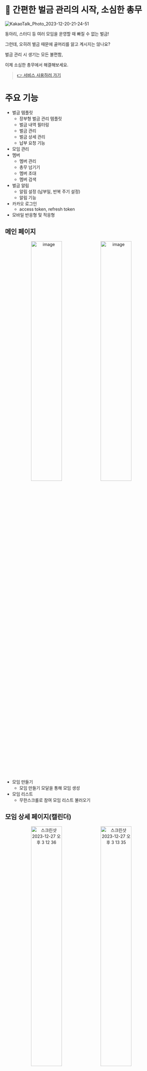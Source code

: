 # 📌 간편한 벌금 관리의 시작, 소심한 총무
![KakaoTalk_Photo_2023-12-20-21-24-51](https://github.com/so-sim/front/assets/95389265/ef01c999-2b41-4b9b-922d-220ce655db6c)


동아리, 스터디 등 여러 모임을 운영할 때 빠질 수 없는 벌금!

그런데, 오히려 벌금 때문에 골머리를 앓고 계시지는 않나요?

벌금 관리 시 생기는 모든 불편함,

이제 소심한 총무에서 해결해보세요.


> 
> [👉 서비스 사용하러 가기](https://sosim-manager.com)

# 주요 기능
- 벌금 템플릿
  - 장부형 벌금 관리 템플릿
  - 벌금 내역 필터링
  - 벌금 관리
  - 벌금 상세 관리
  - 납부 요청 기능
- 모임 관리
- 멤버
  - 멤버 관리
  - 총무 넘기기
  - 멤버 초대
  - 멤버 검색
- 벌금 알림
  - 알림 설정 (납부일, 반복 주기 설정)
  - 알림 기능
- 카카오 로그인
  - access token, refresh token
- 모바일 반응형 및 적응형


## 메인 페이지
<div align="center" >
  <img width="45%" alt="image" src="https://github.com/so-sim/.github/assets/95389265/c4c39367-6fb5-48c3-9ab7-08c3f10f9baf">
  <img width="45%" alt="image" src="https://github.com/so-sim/.github/assets/95389265/e6cc83bb-ff76-4487-a217-2220ef550c4d">
</div>

- 모임 만들기
  - 모임 만들기 모달을 통해 모임 생성
- 모임 리스트
  - 무한스크롤로 참여 모임 리스트 불러오기



## 모임 상세 페이지(캘린더)
<div align="center" >
<img width="45%" alt="스크린샷 2023-12-27 오후 3 12 36" src="https://github.com/so-sim/.github/assets/95389265/1ab0053d-f2bf-435d-875a-970280a136c8">
<img width="45%" alt="스크린샷 2023-12-27 오후 3 13 35" src="https://github.com/so-sim/.github/assets/95389265/e64b544f-78a7-4c93-a807-1f0bca5123d6">
</div>

- 모임의 벌금 장부를 날짜별 태그 형태로 확인
- 날짜 클릭 시, 해당 날짜의 벌금 장부로 이동
- **(총무)** 내역 추가 기능

<br/>

## 모임 상세 페이지(벌금 장부)


### 필터링

<div align="center" >
<img width="45%" alt="스크린샷 2023-12-27 오후 3 13 43" src="https://github.com/so-sim/.github/assets/95389265/d5e24d9b-643a-47e3-af80-8fa833da38d2">
<img width="45%" alt="스크린샷 2023-12-27 오후 3 13 52" src="https://github.com/so-sim/.github/assets/95389265/b4cb6949-8973-47a1-b753-cf40e440b8b6">
</div>

- 월간, 주간, 일간, 상세 기간 버튼으로 원하는 날짜의 내역을 필터링
  - 날짜 우측의 화살표를 통하여 필터링 단위별 날짜 이동 (ex. 월간 필터링 중, 화살표 클릭 시 한 달씩 이동)
- 캘린더에도 필터링된 날짜 표시


<br/>

<div align="center" >
<img width="45%" alt="스크린샷 2023-12-27 오후 3 13 57" src="https://github.com/so-sim/.github/assets/95389265/1ef1d190-4735-495f-88e4-46c30e81925f">
<img width="45%" alt="스크린샷 2023-12-27 오후 3 14 05" src="https://github.com/so-sim/.github/assets/95389265/3b268638-5f2d-480c-8559-9fac4851f138">
</div>

- 필터 버튼을 이용하여 납부여부 상태별 필터링
- 팀원 검색을 통하여 특정 팀원의 벌금 장부 필터링

<br/>

### 납부여부 상태 변경

<div align="center" >
  <img width="45%" alt="스크린샷 2023-12-27 오후 3 15 10" src="https://github.com/so-sim/.github/assets/95389265/123eff03-35df-4d8d-aa2f-de7e0910af4a">
  <img width="45%" alt="스크린샷 2023-12-27 오후 3 20 59" src="https://github.com/so-sim/.github/assets/95389265/8a3fad18-6d35-4ef2-8da4-2d46f5d20151">
</div>

- (총무) 리스트에서 모든 팀원 및 자신의 납부여부 상태 변경 가능

- (팀원) 리스트에서 자신의 내역만 납부여부 상태 변경 가능
  - **납부 전**일 경우에만 **승인 대기**상태로 변경 가능
    
<br/>

### 체크박스

<div align="center" >
  <img width="100%" alt="스크린샷 2023-12-27 오후 3 14 21" src="https://github.com/so-sim/.github/assets/95389265/130311c6-06ab-4123-8a9b-bd4a6d208fb4">
</div>

- 체크박스 툴킷을 통해 체크박스 컨트롤 및 변경/요청 가능
  - (총무) 납부여부 변경 / 납부 요청 가능
  - (팀원) '납부 전'상태의 자신의 내역 납부여부 변경 가능
- 체크한 벌금 내역의 합계

<div align="center" >
  <img width="45%" alt="스크린샷 2023-12-27 오후 3 16 28" src="https://github.com/so-sim/.github/assets/95389265/5cd3570e-0f04-43f8-95c0-7a6fa66d1151">
  <img width="45%" alt="스크린샷 2023-12-27 오후 3 17 03" src="https://github.com/so-sim/.github/assets/95389265/3ec0302d-486e-44bc-ba98-cf60c32b1f30">
</div>

- 여러 건에 대한 납부여부 변경 및 납부 요청 시 요청 전 상세내역 확인
- 변경하기 / 요청하기 버튼 클릭 시, 선택한 건에 대하여 일괄 변경/요청

### 상세 납부내역

<div align="center" >
  <img width="45%" alt="스크린샷 2023-12-27 오후 3 17 42" src="https://github.com/so-sim/.github/assets/95389265/133854e3-adc0-4474-bf8d-18867bec1588">
  <img width="45%" alt="스크린샷 2023-12-27 오후 3 18 52" src="https://github.com/so-sim/.github/assets/95389265/58f48f82-f813-4efb-b974-e0db63c63e88">
</div>

- 벌금장부 리스트 클릭 시, 납부내역의 상세 정보 확인
  - (총무) 납부내역 수정, 삭제
  - (팀원) '납부 전'인 자신의 납부 내역 상태 변경




<img width="1476" alt="툴팁" src="https://github.com/so-sim/.github/assets/95389265/c03e03a1-98a0-4ba4-8b1f-1a6d6fdc6a4c">


### 모임 설정 모달




<div align="center" >
  <img width="20%" alt="스크린샷 2023-12-27 오후 5 08 07" src="https://github.com/so-sim/.github/assets/95389265/0c7f7ac8-01d6-4a07-8e17-b1981843142f">
  <img width="20%" alt="스크린샷 2023-12-27 오후 5 06 26" src="https://github.com/so-sim/.github/assets/95389265/d13128e3-73be-4902-8cdd-36d813971fdf">
  <img width="20%" alt="스크린샷 2023-12-27 오후 5 06 31" src="https://github.com/so-sim/.github/assets/95389265/adc06b9b-cb4d-411b-986b-e92d7dc4c4c9">
  <img width="20%" alt="스크린샷 2023-12-27 오후 5 06 35" src="https://github.com/so-sim/.github/assets/95389265/fadcff71-eb50-4b35-bfdc-be0c1745fcce">
</div>




### 알림 기능 


## 멤버 관리 페이지

<div align="center" >
<img width="45%" alt="스크린샷 2023-12-27 오후 3 20 10" src="https://github.com/so-sim/.github/assets/95389265/7289dc66-6ab2-402a-8e63-3f18a8a603d1">
<img width="45%" alt="스크린샷 2023-12-27 오후 3 20 14" src="https://github.com/so-sim/.github/assets/95389265/0eaed399-562f-406a-b061-43083ce0bb5a">
</div>

- (총무) 총무 넘기기 버튼을 클릭하여 다른 팀원에게 총무 넘기기

## 모바일

- 웹에서 사용하던 모임 생성, 내역 추가하기 모달 -> 모바일 페이지로 변경
- 드롭다운 -> 바텀시트로 변경
- 벌금 장부 페이지네이션 -> 무한 스크롤로 변경

### 메인 페이지
<div align="center" >
  <img width="18%" alt="스크린샷 2023-12-27 오후 3 22 22" src="https://github.com/so-sim/.github/assets/95389265/fd884857-f499-47d3-96e2-ebf225b8da23">
  <img width="18%" alt="스크린샷 2023-12-27 오후 3 25 08" src="https://github.com/so-sim/.github/assets/95389265/e580ac22-3366-4d5d-b4da-1b91cd42e52f">
  <img width="18%" alt="스크린샷 2023-12-27 오후 3 22 58" src="https://github.com/so-sim/.github/assets/95389265/4dd79eb5-b63b-4786-b2ac-e52e2bf0d5db">
</div>


- 메인페이지, 모임 생성 모달 -> 모임 생성 페이지로 변경


### 모임 상세 페이지
<div align="center" >
  <img width="18%" alt="스크린샷 2023-12-27 오후 3 23 12" src="https://github.com/so-sim/.github/assets/95389265/bb4369e6-9737-4802-9cd3-dbb65d102e06">
  <img width="18%" alt="스크린샷 2023-12-27 오후 3 23 29" src="https://github.com/so-sim/.github/assets/95389265/411e7095-66a4-4891-904c-c174011fba77">
</div>

- 모임 초대하기 모달
- 가입된 모임 리스트 확인 가능


### 벌금장부 페이지

<div align="center" >
  <img width="18%" alt="스크린샷 2023-12-27 오후 3 23 35" src="https://github.com/so-sim/.github/assets/95389265/bc2b9be2-520c-49d9-8b80-e89db916e805">
  <img width="18%" alt="스크린샷 2023-12-27 오후 3 24 34" src="https://github.com/so-sim/.github/assets/95389265/b49cfd2c-046e-4d68-a7be-af5859c80497">
  <img width="18%" alt="스크린샷 2023-12-27 오후 3 23 57" src="https://github.com/so-sim/.github/assets/95389265/8357c6ee-bec8-4d69-93dc-e12002d7bcc6">
  <img width="18%" alt="스크린샷 2023-12-27 오후 3 24 43" src="https://github.com/so-sim/.github/assets/95389265/6deb7703-129b-4f65-8b97-f3ddfbf457d2">
  <img width="18%" alt="스크린샷 2023-12-27 오후 3 24 51" src="https://github.com/so-sim/.github/assets/95389265/8f1ef723-4e3e-47ed-8f85-b5e9caa0b8ac">
</div>
- 캘린더와 벌금 장부 리스트 (바텀시트 형태로 구현)

<div align="center">
  <img width="30%" src="https://github.com/so-sim/.github/assets/95389265/0a0d4ba0-1a6b-45c3-8cbd-e711975005d7">
</div>

- 벌금장부 스크롤 시, 상단에 날짜 고정



### 알림 페이지

<div align="center" >
  <img width="18%" alt="스크린샷 2023-12-27 오후 3 25 48" src="https://github.com/so-sim/.github/assets/95389265/bf468b40-fd75-423e-ab89-c18114239fd4">
  <img width="18%" alt="스크린샷 2023-12-27 오후 3 25 54" src="https://github.com/so-sim/.github/assets/95389265/1d740d56-dd7f-463f-9c62-f29684366f49">
  <img width="18%" alt="스크린샷 2023-12-27 오후 3 26 07" src="https://github.com/so-sim/.github/assets/95389265/1cb7506d-8824-4cae-934e-d3991efe1c65">
</div>

- 알림 아이콘 터치 시, 알림페이지로 이동
- 해당 알림에 대한 페이지로 이동
  - 총무 변경 알림: 멤버관리 페이지
  - 벌금 주기 알림: 알림이 보내진 시점에서 납부 전, 승인 대기 다중 변경 페이지
  - 납부 요청 알림: 납부요청 보내진 장부 변경 페이지



### 초대장 페이지

초대하기 링크를 통해 간편하게 모임에 가입할 수 있습니다.

<div align="center" >
  <img width="18%" alt="스크린샷 2023-12-27 오후 3 30 17" src="https://github.com/so-sim/.github/assets/95389265/a9175850-50b1-4eb9-8b97-f264e814d2dd">
  <img width="18%" alt="스크린샷 2023-12-27 오후 3 30 30" src="https://github.com/so-sim/.github/assets/95389265/932a485e-2c03-49e1-97c1-84abbe450a7f">
  <img width="18%" alt="스크린샷 2023-12-27 오후 5 40 24" src="https://github.com/so-sim/.github/assets/95389265/3d97c6bb-d4aa-4a96-9d83-1b90326897f2">
</div>

- 초대하기 링크로 진입 시, 해당 모임의 초대장 페이지로 이동
- 모임에 가입되어 있지 않은 경우:
  - 닉네임 입력 후 모임 가입 완료 시, 모임 상세 페이지로 이동
- 로그인 및 회원가입이 되어 있지 않은 경우:
  - 로그인 및 회원가입 초대장 페이지로 리다이렉트

## 🧑‍🤝‍🧑 Team - Sosim
<table>
  <tr>
    <td align="center" colspan="1">
      <b>PM</b>
    </td>
    <td align="center" colspan="1">
      <b>Design</b>
    </td>
    <td align="center" colspan="2">
      <b>Frontend</b>
    </td>
    <td align="center" colspan="2">
      <b>Backend</b>
    </td>
  </tr>
  <tr>
    <td>
      <img src="https://avatars.githubusercontent.com/u/126806581?v=4" width="120px" height="120px"/>
    </td>
    <td>
      <img src="https://avatars.githubusercontent.com/u/94945843?v=4" width="120px" height="15%"/>
    </td>
    <td>
      <img src="https://avatars.githubusercontent.com/u/95389265?v=4" width="120px" height="15%"/>
    </td>
    <td>
      <img src="https://avatars.githubusercontent.com/u/45344418?v=4" width="120px" height="15%"/>
    </td>
    <td>
      <img src="https://avatars.githubusercontent.com/u/123621015?v=4" width="120px" height="15%"/>
    </td>
    <td>
      <img src="https://avatars.githubusercontent.com/u/76610333?v=4" width="120px" height="15%"/>
    </td>
  </tr>
  <tr>
    <td align="center">
      <a>
      유나경
      </a>
    </td>
    <td align="center">
      <a>
      윤가람
      </a>
    </td>
    <td align="center">
      <a href="https://github.com/Jong1co">
      박종현
      </a>
    </td>
    <td align="center">
      <a href="https://github.com/jma1020">
      김정민
      </a>
    </td>
    <td align="center">
      <a href="https://github.com/Park-Jaemin">
      박재민
      </a>
    </td>
    <td align="center">
      <a href="https://github.com/HyeonKyo">
      김현교
      </a>
    </td>
  </tr>
</table>

## 📆 Session
<table> 
  <tr>
    <td align="center" colspan="1">
      <b>1차</b>
    </td>
    <td align="center" colspan="1">
      <b>2차</b>
    </td>
    </tr>
  <tr>
    <td>
      2023-01-18 ~ 2023-04-12
    </td>
    <td>
      2023-06-13 ~ 2023-09-11
    </td>
  </tr>
</table>

## 🔗 Link
<b>Homepage - </b> [소심한총무](https://sosim-manager.com)
<br>
<b>Detail Intro - </b> [Notion](https://steadfast-car-5c9.notion.site/6e5b2e9a2abb4cb3bfb32fd34f326b61)
<br>
<b>FE Repository - </b> [React, TypeScript](https://github.com/so-sim/front)
<br>
<b>BE Repository - </b> [Spring, Java](https://github.com/so-sim/server)

